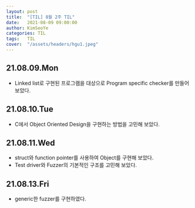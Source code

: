 ```yaml
---
layout: post
title:  "[TIL] 8월 2주 TIL"
date:   2021-08-09 09:00:00
author: KimSeoYe
categories: TIL
tags:   TIL
cover:  "/assets/headers/hgu1.jpeg"
---
```


## 21.08.09.Mon
- Linked list로 구현된 프로그램을 대상으로 Program specific checker를 만들어 보았다.

## 21.08.10.Tue
- C에서 Object Oriented Design을 구현하는 방법을 고민해 보았다.

## 21.08.11.Wed
- struct와 function pointer를 사용하여 Object를 구현해 보았다.
- Test driver와 Fuzzer의 기본적인 구조를 고민해 보았다.

## 21.08.13.Fri
- generic한 fuzzer를 구현하였다.